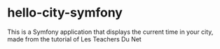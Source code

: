 # hello-city-symfony
This is a Symfony application that displays the current time in your city, made from the tutorial of Les Teachers Du Net
